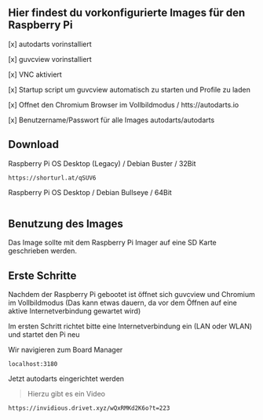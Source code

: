## Hier findest du vorkonfigurierte Images für den Raspberry Pi

[x] autodarts vorinstalliert

[x] guvcview vorinstalliert

[x] VNC aktiviert

[x] Startup script um guvcview automatisch zu starten und Profile zu laden

[x] Offnet den Chromium Browser im Vollbildmodus / htts://autodarts.io

[x] Benutzername/Passwort für alle Images autodarts/autodarts


## Download

Raspberry Pi OS Desktop (Legacy) / Debian Buster / 32Bit
```
https://shorturl.at/qSUV6
```

Raspberry Pi OS Desktop / Debian Bullseye / 64Bit
```

```


## Benutzung des Images

Das Image sollte mit dem Raspberry Pi Imager auf eine SD Karte geschrieben werden.

## Erste Schritte

Nachdem der Raspberry Pi gebootet ist öffnet sich guvcview und Chromium im Vollbildmodus (Das kann etwas dauern, da vor dem Öffnen auf eine aktive Internetverbindung gewartet wird)

Im ersten Schritt richtet bitte eine Internetverbindung ein (LAN oder WLAN) und startet den Pi neu


Wir navigieren zum Board Manager
```
localhost:3180
```

Jetzt autodarts eingerichtet werden

> Hierzu gibt es ein Video
```
https://invidious.drivet.xyz/wQxRMKd2K6o?t=223
```
